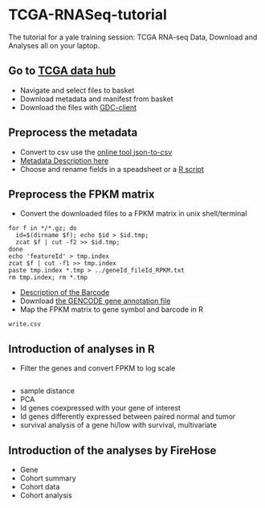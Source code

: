 # TCGA-RNASeq-tutorial
The tutorial for a yale training session: TCGA RNA-seq Data, Download and Analyses all on your laptop.

## Go to [TCGA data hub](https://portal.gdc.cancer.gov/)
- Navigate and select files to basket
- Download metadata and manifest from basket
- Download the files with [GDC-client](https://gdc.cancer.gov/access-data/gdc-data-transfer-tool)

## Preprocess the metadata
- Convert to csv use the [online tool json-to-csv](http://www.convertcsv.com/json-to-csv.htm)
- [Metadata Description here](http://docs.cancergenomicscloud.org/docs/tcga-metadata)
- Choose and rename fields in a speadsheet or a [R script](preprocess_metadata.R)

## Preprocess the FPKM matrix
- Convert the downloaded files to a FPKM matrix in unix shell/terminal

```
for f in */*.gz; do
  id=$(dirname $f); echo $id > $id.tmp; 
  zcat $f | cut -f2 >> $id.tmp; 
done
echo 'featureId' > tmp.index
zcat $f | cut -f1 >> tmp.index
paste tmp.index *.tmp > ../geneId_fileId_RPKM.txt
rm tmp.index; rm *.tmp
```
- [Description of the Barcode](https://wiki.nci.nih.gov/display/TCGA/TCGA+barcode)
- Download [the GENCODE gene annotation file](gencode_v24_geneInfo.csv)
- Map the FPKM matrix to gene symbol and barcode in R

```
write.csv
```

## Introduction of analyses in R
- Filter the genes and convert FPKM to log scale
```
```

- sample distance
- PCA
- Id genes coexpressed with your gene of interest
- Id genes differently expressed between paired normal and tumor
- survival analysis of a gene hi/low with survival, multivariate

## Introduction of the analyses by FireHose
- Gene
- Cohort summary
- Cohort data
- Cohort analysis
